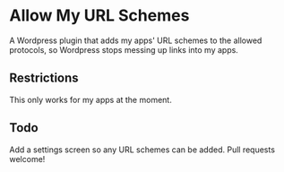 # Allow My URL Schemes
A Wordpress plugin that adds my apps' URL schemes to the allowed protocols, so Wordpress stops messing up links into my apps.

## Restrictions
This only works for my apps at the moment.

## Todo
Add a settings screen so any URL schemes can be added.
Pull requests welcome!
